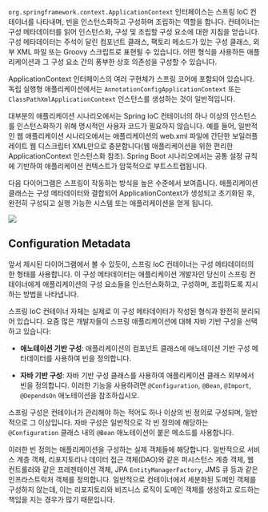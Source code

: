 `org.springframework.context.ApplicationContext` 인터페이스는 스프링 IoC 컨테이너를 나타내며, 빈을 인스턴스화하고 구성하며 조립하는 역할을 합니다. 컨테이너는 구성 메타데이터를 읽어 인스턴스화, 구성 및 조립할 구성 요소에 대한 지침을 얻습니다. 구성 메타데이터는 주석이 달린 컴포넌트 클래스, 팩토리 메소드가 있는 구성 클래스, 외부 XML 파일 또는 Groovy 스크립트로 표현될 수 있습니다. 어떤 형식을 사용하든 애플리케이션과 그 구성 요소 간의 풍부한 상호 의존성을 구성할 수 있습니다.

ApplicationContext 인터페이스의 여러 구현체가 스프링 코어에 포함되어 있습니다. 독립 실행형 애플리케이션에서는 `AnnotationConfigApplicationContext` 또는 `ClassPathXmlApplicationContext` 인스턴스를 생성하는 것이 일반적입니다.

대부분의 애플리케이션 시나리오에서는 Spring IoC 컨테이너의 하나 이상의 인스턴스를 인스턴스화하기 위해 명시적인 사용자 코드가 필요하지 않습니다. 예를 들어, 일반적인 웹 애플리케이션 시나리오에서는 애플리케이션의 web.xml 파일에 간단한 보일러플레이트 웹 디스크립터 XML만으로 충분합니다(웹 애플리케이션을 위한 편리한 ApplicationContext 인스턴스화 참조). Spring Boot 시나리오에서는 공통 설정 규칙에 기반하여 애플리케이션 컨텍스트가 암묵적으로 부트스트랩됩니다.

다음 다이어그램은 스프링이 작동하는 방식을 높은 수준에서 보여줍니다. 애플리케이션 클래스는 구성 메타데이터와 결합되어 ApplicationContext가 생성되고 초기화된 후, 완전히 구성되고 실행 가능한 시스템 또는 애플리케이션을 얻게 됩니다.

![](Pasted%20image%2020241125140816.png)

## Configuration Metadata


앞서 제시된 다이어그램에서 볼 수 있듯이, 스프링 IoC 컨테이너는 구성 메타데이터의 한 형태를 사용합니다. 이 구성 메타데이터는 애플리케이션 개발자인 당신이 스프링 컨테이너에게 애플리케이션의 구성 요소들을 인스턴스화하고, 구성하며, 조립하도록 지시하는 방법을 나타냅니다.

스프링 IoC 컨테이너 자체는 실제로 이 구성 메타데이터가 작성된 형식과 완전히 분리되어 있습니다. 요즘 많은 개발자들이 스프링 애플리케이션에 대해 자바 기반 구성을 선택하고 있습니다:

- **애노테이션 기반 구성**: 애플리케이션의 컴포넌트 클래스에 애노테이션 기반 구성 메타데이터를 사용하여 빈을 정의합니다.
  
- **자바 기반 구성**: 자바 기반 구성 클래스를 사용하여 애플리케이션 클래스 외부에서 빈을 정의합니다. 이러한 기능을 사용하려면 `@Configuration`, `@Bean`, `@Import`, `@DependsOn` 애노테이션을 참조하십시오.

스프링 구성은 컨테이너가 관리해야 하는 적어도 하나 이상의 빈 정의로 구성되며, 일반적으로 그 이상입니다. 자바 구성은 일반적으로 각 빈 정의에 해당하는 `@Configuration` 클래스 내의 `@Bean` 애노테이션이 붙은 메소드를 사용합니다.

이러한 빈 정의는 애플리케이션을 구성하는 실제 객체들에 해당합니다. 일반적으로 서비스 계층 객체, 리포지토리나 데이터 접근 객체(DAO)와 같은 퍼시스턴스 계층 객체, 웹 컨트롤러와 같은 프레젠테이션 객체, JPA `EntityManagerFactory`, JMS 큐 등과 같은 인프라스트럭처 객체를 정의합니다. 일반적으로 컨테이너에서 세분화된 도메인 객체를 구성하지 않는데, 이는 리포지토리와 비즈니스 로직이 도메인 객체를 생성하고 로드하는 책임을 지는 경우가 많기 때문입니다.